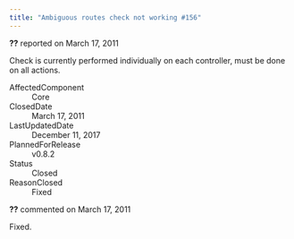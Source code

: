 ```yaml
---
title: "Ambiguous routes check not working #156"
---
```

<div class="issue-report"><div class="issue-header"><b>??</b> reported on <time datetime="2011-03-17T10:40:33.107-07:00" title="2011-03-17T10:40:33.107-07:00">March 17, 2011</time></div><div class="issue-message" markdown="1">

Check is currently performed individually on each controller, must be done on all actions.

</div><div class="issue-footer"><dl><dt>AffectedComponent</dt><dd>Core</dd><dt>ClosedDate</dt><dd><time datetime="2011-03-17T12:39:25.807-07:00" title="2011-03-17T12:39:25.807-07:00">March 17, 2011</time></dd><dt>LastUpdatedDate</dt><dd><time datetime="2017-12-11T02:15:56.247-08:00" title="2017-12-11T02:15:56.247-08:00">December 11, 2017</time></dd><dt>PlannedForRelease</dt><dd>v0.8.2</dd><dt>Status</dt><dd>Closed</dd><dt>ReasonClosed</dt><dd>Fixed</dd></dl></div></div><div id="comment-77657" class="issue-comment"><div class="issue-header"><b>??</b> commented on <time datetime="2011-03-17T12:38:53.343-07:00" title="2011-03-17T12:38:53.343-07:00">March 17, 2011</time></div><div class="issue-message" markdown="1">

Fixed.

</div></div>